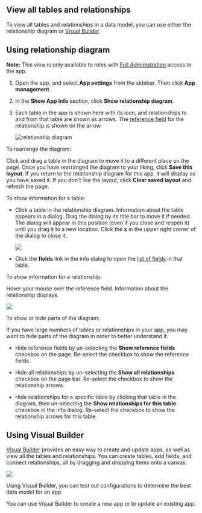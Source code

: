 ## View all tables and relationships

To view all tables and relationships in a data model, you can use either the relationship diagram or [Visual Builder](https://helpv2.quickbase.com/hc/en-us/articles/4570376993300-Quickbase-Visual-Builder-).

## Using relationship diagram

**Note:** This view is only available to roles with [Full Administration](https://helpv2.quickbase.com/hc/en-us/articles/4570355458836-Configure-Permissions-for-a-Role-) access to the app.

1.  Open the app, and select **App settings** from the sidebar. Then click **App management**.
    
2.  In the **Show App Info** section, click **Show relationship diagram**.
    
3.  Each table in the app is shown here with its icon, and relationships to and from that table are shown as arrows. The [reference field](https://helpv2.quickbase.com/hc/en-us/articles/4570287263636-About-table-to-table-relationships-#fieldtypes) for the relationship is shown on the arrow.
    
    ![relationship diagram](https://helpv2.quickbase.com/hc/article_attachments/4572879395604)
    

To rearrange the diagram:

Click and drag a table in the diagram to move it to a different place on the page. Once you have rearranged the diagram to your liking, click **Save this layout**. If you return to the relationship diagram for this app, it will display as you have saved it. If you don't like the layout, click **Clear saved layout** and refresh the page.

To show information for a table:

-   Click a table in the relationship diagram. Information about the table appears in a dialog. Drag the dialog by its title bar to move it if needed. The dialog will appear in this position (even if you close and reopen it) until you drag it to a new location. Click the **x** in the upper right corner of the dialog to close it.
    
    ![](https://helpv2.quickbase.com/hc/article_attachments/4572887280404)
    
-   Click the **fields** link in the info dialog to open the [list of fields](https://helpv2.quickbase.com/hc/en-us/articles/4570416261524-About-the-field-list-) in that table.
    

To show information for a relationship:

Hover your mouse over the reference field. Information about the relationship displays.

![](https://helpv2.quickbase.com/hc/article_attachments/4572865043476)

To show or hide parts of the diagram:

If you have large numbers of tables or relationships in your app, you may want to hide parts of the diagram in order to better understand it.

-   Hide reference fields by un-selecting the **Show reference fields** checkbox on the page. Re-select the checkbox to show the reference fields.
    
-   Hide all relationships by un-selecting the **Show all relationships** checkbox on the page bar. Re-select the checkbox to show the relationship arrows.
    
-   Hide relationships for a specific table by clicking that table in the diagram, then un-selecting the **Show relationships for this table** checkbox in the info dialog. Re-select the checkbox to show the relationship arrows for this table.
    

## Using Visual Builder

[Visual Builder](https://helpv2.quickbase.com/hc/en-us/articles/4570376993300-Quickbase-Visual-Builder-) provides an easy way to create and update apps, as well as view all the tables and relationships. You can create tables, add fields, and connect relationships, all by dragging and dropping items onto a canvas.

![](https://helpv2.quickbase.com/hc/article_attachments/28630580446484)

Using Visual Builder, you can test out configurations to determine the best data model for an app.

You can use Visual Builder to create a new app or to update an existing app.